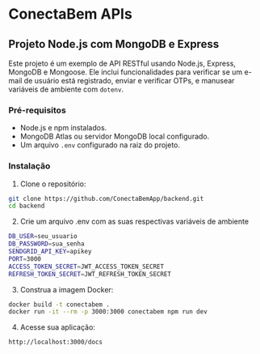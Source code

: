 # ConectaBem APIs

## Projeto Node.js com MongoDB e Express

Este projeto é um exemplo de API RESTful usando Node.js, Express, MongoDB e Mongoose. Ele inclui funcionalidades para verificar se um e-mail de usuário está registrado, enviar e verificar OTPs, e manusear variáveis de ambiente com `dotenv`.

### Pré-requisitos

- Node.js e npm instalados.
- MongoDB Atlas ou servidor MongoDB local configurado.
- Um arquivo `.env` configurado na raiz do projeto.

### Instalação

1. Clone o repositório:

```sh
git clone https://github.com/ConectaBemApp/backend.git
cd backend
```

2. Crie um arquivo .env com as suas respectivas variáveis de ambiente

```sh
DB_USER=seu_usuario
DB_PASSWORD=sua_senha
SENDGRID_API_KEY=apikey
PORT=3000
ACCESS_TOKEN_SECRET=JWT_ACCESS_TOKEN_SECRET
REFRESH_TOKEN_SECRET=JWT_REFRESH_TOKEN_SECRET
```

3. Construa a imagem Docker:

```sh
docker build -t conectabem .
docker run -it --rm -p 3000:3000 conectabem npm run dev
```

4. Acesse sua aplicação:

```sh
http://localhost:3000/docs
```
